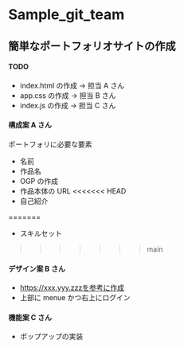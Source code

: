 # Sample_git_team

## 簡単なポートフォリオサイトの作成

#### TODO

- index.html の作成 -> 担当 A さん
- app.css の作成 -> 担当 B さん
- index.js の作成 -> 担当 C さん

#### 構成案 A さん

ポートフォリに必要な要素

- 名前
- 作品名
- OGP の作成
- 作品本体の URL
<<<<<<< HEAD
- 自己紹介

=======
- スキルセット
>>>>>>> main
#### デザイン案 B さん

- https://xxx.yyy.zzzを参考に作成
- 上部に menue かつ右上にログイン

#### 機能案 C さん
* ポップアップの実装